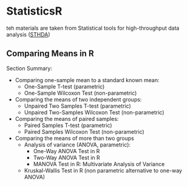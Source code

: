 # StatisticsR

teh materials are taken from Statistical tools for high-throughput data analysis ([STHDA](http://www.sthda.com/english/))

## Comparing Means in R

Section Summary:

- Comparing one-sample mean to a standard known mean:
  - One-Sample T-test (parametric)
  - One-Sample Wilcoxon Test (non-parametric)
- Comparing the means of two independent groups:
  - Unpaired Two Samples T-test (parametric)
  - Unpaired Two-Samples Wilcoxon Test (non-parametric)
- Comparing the means of paired samples:
  - Paired Samples T-test (parametric)
  - Paired Samples Wilcoxon Test (non-parametric)
- Comparing the means of more than two groups
  - Analysis of variance (ANOVA, parametric):
    - One-Way ANOVA Test in R
    - Two-Way ANOVA Test in R
    - MANOVA Test in R: Multivariate Analysis of Variance
  - Kruskal-Wallis Test in R (non parametric alternative to one-way ANOVA)

